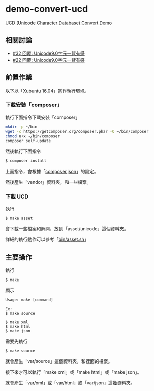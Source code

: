 # demo-convert-ucd

[UCD (Unicode Character Database) Convert Demo](https://samwhelp.github.io/demo-convert-ucd/)

## 相關討論

* [#32 回覆: Unicode9.0字元一覽有感](https://www.ubuntu-tw.org/modules/newbb/viewtopic.php?post_id=356294#forumpost356294)
* [#22 回覆: Unicode9.0字元一覽有感](https://www.ubuntu-tw.org/modules/newbb/viewtopic.php?post_id=356294#forumpost356294)


## 前置作業

以下以「Xubuntu 16.04」當作執行環境。

### 下載安裝「composer」

執行下面指令下載安裝「composer」

``` sh
mkdir -p ~/bin
wget -c https://getcomposer.org/composer.phar -O ~/bin/composer
chmod u+x ~/bin/composer
composer self-update
```

然後執行下面指令

``` sh
$ composer install
```

上面指令，會根據「[composer.json](composer.json)」的設定。

然後產生「vendor」資料夾，和一些檔案。

### 下載 UCD

執行

``` sh
$ make asset
```

會下載一些檔案和解開，放到「asset/unicode」這個資料夾。

詳細的執行動作可以參考「[bin/asset.sh](bin/asset.sh)」

## 主要操作

執行

``` sh
$ make
```

顯示

```
Usage: make [command]

Ex:
$ make source

$ make xml
$ make html
$ make json
```

需要先執行

``` sh
$ make source
```

就會產生「var/source」這個資料夾，和裡面的檔案。

接下來才可以執行「make xml」或「make html」或「make json」。

就會產生「var/xml」或「var/html」或「var/json」這幾資料夾。
